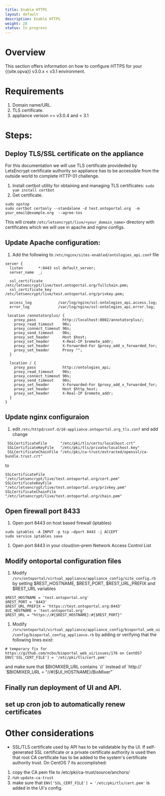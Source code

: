 ```yaml
---
title: Enable HTTPS
layout: default
description: Enable HTTPS
weight: 28
status: In progress
---
```


# Overview

This section offers information on how to configure HTTPS for your {{site.opva}} v3.0.x < v3.1 environment.

# Requirements
1. Domain name/URL. 
1. TLS certificate.
1. appliance verison >= v3.0.4 and < 3.1

# Steps:
## Deploy TLS/SSL certificate on the appliance
For this documentation we will use TLS certificate provideded by LetsEncrypt certificate authority so appliance has to be accessible from the outside world to complete HTTP-01 challenge.

1. Install certbot utility for obtaining and managing TLS certificates:
`sudo yum install certbot`
1. Get certificate. 

```
sudo opstop
sudo certbot certonly --standalone -d test.ontoportal.org  -m your_email@example.org  --agree-tos
```

This will create `/etc/letsencrypt/live/<your_domain_name>` directory with certificates which we will use in apache and nginx configs.

## Update Apache configuration:
1. Add the following to `/etc/nginx/sites-enabled/ontologies_api.conf` file

```
server {
  listen       *:8443 ssl default_server;
  server_name  _;

  ssl_certificate           /etc/letsencrypt/live/test.ontoportal.org/fullchain.pem;
  ssl_certificate_key       /etc/letsencrypt/live/test.ontoportal.org/privkey.pem;

  access_log            /var/log/nginx/ssl-ontologies_api.access.log;
  error_log             /var/log/nginx/ssl-ontologies_api.error.log;

 location /annotatorplus/ {
    proxy_pass            http://localhost:8082/annotatorplus/;
    proxy_read_timeout    90s;
    proxy_connect_timeout 90s;
    proxy_send_timeout    90s;
    proxy_set_header      Host $host;
    proxy_set_header      X-Real-IP $remote_addr;
    proxy_set_header      X-Forwarded-For $proxy_add_x_forwarded_for;
    proxy_set_header      Proxy "";
  }

  location / {
    proxy_pass            http://ontologies_api;
    proxy_read_timeout    90s;
    proxy_connect_timeout 90s;
    proxy_send_timeout    90s;
    proxy_set_header      X-Forwarded-For $proxy_add_x_forwarded_for;
    proxy_set_header      Host $http_host;
    proxy_set_header      X-Real-IP $remote_addr;
  }
}
```

## Update nginx configuraion
1. edit `/etc/httpd/conf.d/10-appliance.ontoportal.org_tls.conf` and add change

```
 SSLCertificateFile      "/etc/pki/tls/certs/localhost.crt"
 SSLCertificateKeyFile   "/etc/pki/tls/private/localhost.key"
 SSLCertificateChainFile "/etc/pki/ca-trust/extracted/openssl/ca-bundle.trust.crt"
 ```
 to
 ```
 SSLCertificateFile      "/etc/letsencrypt/live/test.ontoportal.org/cert.pem"
 SSLCertificateKeyFile   "/etc/letsencrypt/live/test.ontoportal.org/privkey.pem"
 SSLCertificateChainFile "/etc/letsencrypt/live/test.ontoportal.org/chain.pem"
 ```

## Open firewall port 8433 
1. Open port 8443 on host based firewall (iptables)
```
sudo iptables -A INPUT -p tcp –dport 8443 -j ACCEPT
sudo service iptables save
```
1. Open port 8443 in your cloud/on-prem Network Access Control List
## Modify ontoportal configuration files
1. Modify `/srv/ontoportal/virtual_appliance/appliance_config/site_config.rb` by setting $REST_HOSTNAME, $REST_PORT, $REST_URL_PREFIX and $REST_URL variables
```
$REST_HOSTNAME = 'test.ontoportal.org'
$REST_PORT = '8443'
$REST_URL_PREFIX = 'https://test.ontoportal.org:8443'
$UI_HOSTNAME = 'test.ontoportal.org'
$REST_URL = "https://#{$REST_HOSTNAME}:#{$REST_PORT}"
```

1. Modify `/srv/ontoportal/virtual_appliance/appliance_config/bioportal_web_ui/config/bioportal_config_appliance.rb` by adding or verifying that the following lines exist:
```
# temporary fix for https://github.com/ncbo/bioportal_web_ui/issues/176 on CentOS7
ENV['SSL_CERT_FILE'] = '/etc/pki/tls/cert.pem'
```
and make sure that $BIOMIXER_URL contains `//` instead of `http://`
`$BIOMIXER_URL = "//#{$UI_HOSTNAME}/BioMixer"`
## Finally run deployment of UI and API.
## set up cron job to automatically renew certificates

# Other considerations
- SSL/TLS certificate used by API has to be validatable by the UI.  If self-generated SSL certificate or a private certificate authority is used then that root CA certificate has to be added to the system's certificate authority trust.  On CentOS 7 its accomplished:
1. copy the CA pem file to /etc/pki/ca-trust/source/anchors/
2. run `update-ca-trust`
3. make sure that `ENV['SSL_CERT_FILE'] = '/etc/pki/tls/cert.pem'` is added in the UI's config.   


